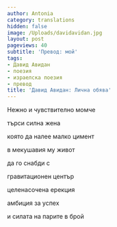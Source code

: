 ```yaml
---
author: Antonia
category: translations
hidden: false
image: /Uploads/davidavidan.jpg
layout: post
pageviews: 40
subtitle: 'Превод: мой'
tags:
- Давид Авидан
- поезия
- израелска поезия
- превод
title: 'Давид Авидан: Лична обява'
---
```


Нежно и чувствително момче

търси силна жена

която да налее малко цимент

в мекушавия му живот

да го снабди с

гравитационен център

целенасочена ерекция

амбиция за успех

и силата на парите в брой